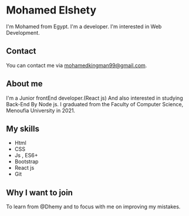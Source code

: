 # Mohamed Elshety

I'm Mohamed from Egypt. I'm a developer. I'm interested in Web Development.

## Contact

You can contact me via mohamedkingman99@gmail.com.

## About me

I'm a Junior frontEnd developer.(React js) And also interested in studying Back-End By Node js.
    I graduated from the Faculty of Computer Science, Menoufia University in 2021.

## My skills

- Html
- CSS
- Js , ES6+
- Bootstrap
- React js 
- Git

## Why I want to join

To learn from @Dhemy and to focus with me on improving my mistakes.

